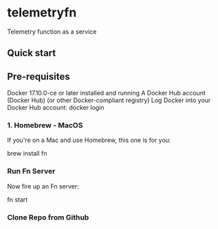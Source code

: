 # telemetryfn
Telemetry function as a service

## Quick start
## Pre-requisites
Docker 17.10.0-ce or later installed and running
A Docker Hub account (Docker Hub) (or other Docker-compliant registry)
Log Docker into your Docker Hub account: docker login

### 1. Homebrew - MacOS
If you're on a Mac and use Homebrew, this one is for you:

brew install fn

### Run Fn Server
Now fire up an Fn server:

fn start

### Clone Repo from Github

